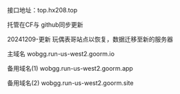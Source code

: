 接口地址：top.hx208.top

托管在CF与 github同步更新

20241209-更新
玩偶表哥站点以恢复，数据迁移至新的服务器

主域名 wobgg.run-us-west2.goorm.io

备用域名(1) wobgg.run-us-west2.goorm.app

备用域名(2) wobgg.run-us-west2.goorm.site
